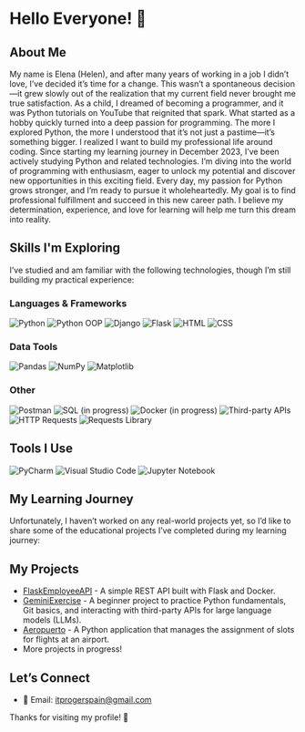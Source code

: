 # Hello Everyone! 👋


## About Me
My name is Elena (Helen), and after many years of working in a job I didn’t love, I’ve decided it’s time for a change. This wasn’t a spontaneous decision—it grew slowly out of the realization that my current field never brought me true satisfaction.
As a child, I dreamed of becoming a programmer, and it was Python tutorials on YouTube that reignited that spark. What started as a hobby quickly turned into a deep passion for programming. The more I explored Python, the more I understood that it’s not just a pastime—it’s something bigger. I realized I want to build my professional life around coding.
Since starting my learning journey in December 2023, I’ve been actively studying Python and related technologies. I’m diving into the world of programming with enthusiasm, eager to unlock my potential and discover new opportunities in this exciting field.
Every day, my passion for Python grows stronger, and I’m ready to pursue it wholeheartedly. My goal is to find professional fulfillment and succeed in this new career path. I believe my determination, experience, and love for learning will help me turn this dream into reality.

## Skills I'm Exploring
I’ve studied and am familiar with the following technologies, though I’m still building my practical experience:

### Languages & Frameworks
![Python](https://img.shields.io/badge/-Python-3776AB?style=flat&logo=python&logoColor=white) ![Python OOP](https://img.shields.io/badge/-Python_OOP-3776AB?style=flat&logo=python&logoColor=white) ![Django](https://img.shields.io/badge/-Django-092E20?style=flat&logo=django&logoColor=white) ![Flask](https://img.shields.io/badge/-Flask-000000?style=flat&logo=flask&logoColor=white) ![HTML](https://img.shields.io/badge/-HTML-E34F26?style=flat&logo=html5&logoColor=white) ![CSS](https://img.shields.io/badge/-CSS-1572B6?style=flat&logo=css3&logoColor=white)

### Data Tools
![Pandas](https://img.shields.io/badge/-Pandas-150458?style=flat&logo=pandas&logoColor=white) ![NumPy](https://img.shields.io/badge/-NumPy-013243?style=flat&logo=numpy&logoColor=white) ![Matplotlib](https://img.shields.io/badge/-Matplotlib-11557C?style=flat&logo=matplotlib&logoColor=white)

### Other
![Postman](https://img.shields.io/badge/-Postman-FF6C37?style=flat&logo=postman&logoColor=white) ![SQL (in progress)](https://img.shields.io/badge/-SQL%20(in_progress)-4479A1?style=flat&logo=postgresql&logoColor=white) ![Docker (in progress)](https://img.shields.io/badge/-Docker%20(in_progress)-2496ED?style=flat&logo=docker&logoColor=white) ![Third-party APIs](https://img.shields.io/badge/-Third_party_APIs-6E40C9?style=flat&logo=apiblueprint&logoColor=white) ![HTTP Requests](https://img.shields.io/badge/-HTTP_Requests-EA580C?style=flat&logo=httpie&logoColor=white) ![Requests Library](https://img.shields.io/badge/-Requests-FF5733?style=flat&logo=python&logoColor=white)
  
## Tools I Use
![PyCharm](https://img.shields.io/badge/-PyCharm-000000?style=flat&logo=pycharm&logoColor=white) ![Visual Studio Code](https://img.shields.io/badge/-Visual_Studio_Code-007ACC?style=flat&logo=visual-studio-code&logoColor=white) ![Jupyter Notebook](https://img.shields.io/badge/-Jupyter_Notebook-F37626?style=flat&logo=jupyter&logoColor=white)

## My Learning Journey
Unfortunately, I haven’t worked on any real-world projects yet, so I’d like to share some of the educational projects I’ve completed during my learning journey:

## My Projects
- [FlaskEmployeeAPI](https://github.com/itprogerspain/FlaskEmployeeAPI) - A simple REST API built with Flask and Docker.  
- [GeminiExercise](https://github.com/itprogerspain/GeminiExercise) - A beginner project to practice Python fundamentals, Git basics, and interacting with third-party APIs for large language models (LLMs).  
- [Aeropuerto](https://github.com/itprogerspain/Aeropuerto) - A Python application that manages the assignment of slots for flights at an airport.  
- More projects in progress!

## Let’s Connect
- 📧 Email: itprogerspain@gmail.com

Thanks for visiting my profile! 🚀


